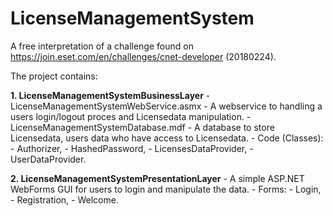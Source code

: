 # LicenseManagementSystem

A free interpretation of a challenge found on https://join.eset.com/en/challenges/cnet-developer (20180224).


The project contains:<br/>

**1. LicenseManagementSystemBusinessLayer** 
     - LicenseManagementSystemWebService.asmx - A webservice to handling a users login/logout proces and Licensedata manipulation.
     - LicenseManagementSystemDatabase.mdf - A database to store Licensedata, users data who have access to Licensedata.
     - Code (Classes):
       - Authorizer,
       - HashedPassword,
       - LicensesDataProvider,
       - UserDataProvider.

**2. LicenseManagementSystemPresentationLayer** - A simple ASP.NET WebForms GUI for users to login and manipulate the data.
     - Forms:
       - Login,
       - Registration,
       - Welcome.
      
